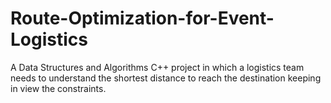 # Route-Optimization-for-Event-Logistics
A Data Structures and Algorithms C++ project in which a logistics team needs to understand the shortest distance to reach the destination keeping in view the constraints.
